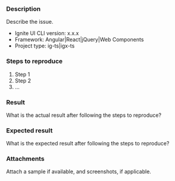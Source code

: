 ### Description  
Describe the issue.

- Ignite UI CLI version: x.x.x
- Framework: Angular|React|jQuery|Web Components
- Project type: ig-ts|igx-ts

### Steps to reproduce  

1. Step 1
2. Step 2
3. ...

### Result  
What is the actual result after following the steps to reproduce?

### Expected result  
What is the expected result after following the steps to reproduce?


### Attachments  
Attach a sample if available, and screenshots, if applicable.  
